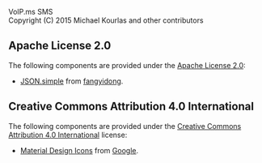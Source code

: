 VoIP.ms SMS  
Copyright (C) 2015 Michael Kourlas and other contributors

## Apache License 2.0 ##

The following components are provided under the [Apache License 2.0](https://www.apache.org/licenses/LICENSE-2.0):

* [JSON.simple](https://code.google.com/p/json-simple/) from [fangyidong](https://github.com/fangyidong).

## Creative Commons Attribution 4.0 International ##

The following components are provided under the [Creative Commons Attribution 4.0 International](https://creativecommons.org/licenses/by/4.0/) 
license:

* [Material Design Icons](https://github.com/google/material-design-icons) from [Google](http://www.google.com).
